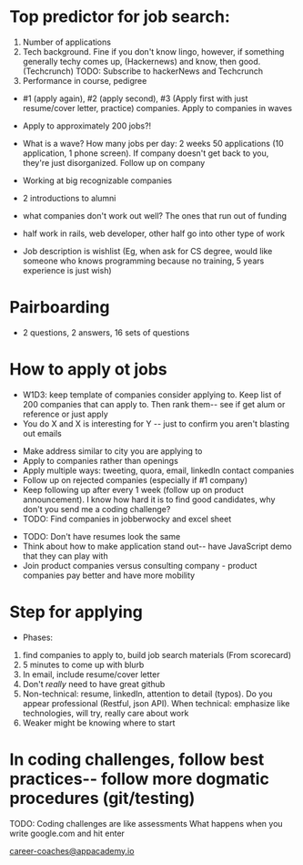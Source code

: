 # Top predictor for job search:
1) Number of applications
2) Tech background. Fine if you don't know lingo, however, if something generally techy comes up, (Hackernews) and know, then good. (Techcrunch)
TODO: Subscribe to hackerNews and Techcrunch
4) Performance in course, pedigree
- #1 (apply again), #2 (apply second), #3 (Apply first with just resume/cover letter, practice) companies. Apply to companies in waves
- Apply to approximately 200 jobs?!
- What is a wave? How many jobs per day: 2 weeks 50 applications (10 application, 1 phone screen). If company doesn't get back to you, they're just disorganized. Follow up on company
- Working at big recognizable companies
- 2 introductions to alumni
- what companies don't work out well? The ones that run out of funding
- half work in rails, web developer, other half go into other type of work

- Job description is wishlist (Eg, when ask for CS degree, would like someone who knows programming because no training, 5 years experience is just wish)

# Pairboarding
* 2 questions, 2 answers, 16 sets of questions

# How to apply ot jobs
* W1D3: keep template of companies consider applying to. Keep list of 200 companies that can apply to. Then rank them-- see if get alum or reference or just apply
* You do X and X is interesting for Y -- just to confirm you aren't blasting out emails
- Make address similar to city you are applying to
- Apply to companies rather than openings
- Apply multiple ways: tweeting, quora, email, linkedIn contact companies
- Follow up on rejected companies (especially if #1 company)
- Keep following up after every 1 week (follow up on product announcement). I know how hard it is to find good candidates, why don't you send me a coding challenge?
- TODO: Find companies in jobberwocky and excel sheet
* TODO: Don't have resumes look the same
* Think about how to make application stand out-- have JavaScript demo that they can play with
* Join product companies versus consulting company - product companies pay better and have more mobility

# Step for applying
* Phases:
1) find companies to apply to, build job search materials (From scorecard)
2) 5 minutes to come up with blurb
3) In email, include resume/cover letter
4) Don't *really* need to have great github
5) Non-technical: resume, linkedIn, attention to detail (typos). Do you appear professional (Restful, json API). When technical: emphasize like technologies, will try, really care about work
6) Weaker might be knowing where to start

# In coding challenges, follow best practices-- follow more dogmatic procedures (git/testing)

TODO: Coding challenges are like assessments
What happens when you write google.com and hit enter

career-coaches@appacademy.io
